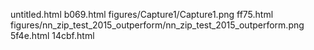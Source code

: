 untitled.html
b069.html
figures/Capture1/Capture1.png
ff75.html
figures/nn_zip_test_2015_outperform/nn_zip_test_2015_outperform.png
5f4e.html
14cbf.html
